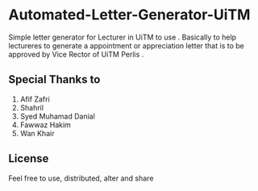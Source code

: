 # Automated-Letter-Generator-UiTM
Simple letter generator for Lecturer in UiTM to use . Basically to help lectureres to generate a appointment or appreciation letter that is to be approved by Vice Rector of UiTM Perlis .

## Special Thanks to 
1. Afif Zafri
2. Shahril
3. Syed Muhamad Danial
4. Fawwaz Hakim
5. Wan Khair

## License
Feel free to use, distributed, alter and share
